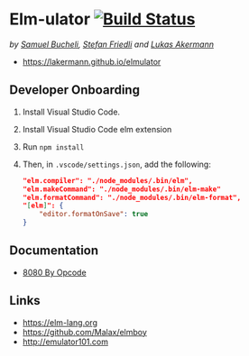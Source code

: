 # Elm-ulator [![Build Status](https://travis-ci.org/lakermann/elmulator.svg?branch=master)](https://travis-ci.org/lakermann/elmulator)

_by [Samuel Bucheli](https://github.com/SamuelBucheliZ), [Stefan Friedli](https://github.com/sfriedli) and [Lukas Akermann](https://github.com/lakermann)_

* <https://lakermann.github.io/elmulator>

## Developer Onboarding

1. Install Visual Studio Code.

2. Install Visual Studio Code elm extension

3. Run `npm install`

4. Then, in `.vscode/settings.json`, add the following:

    ```json
    "elm.compiler": "./node_modules/.bin/elm",
    "elm.makeCommand": "./node_modules/.bin/elm-make"
    "elm.formatCommand": "./node_modules/.bin/elm-format",
    "[elm]": {
        "editor.formatOnSave": true
    }
    ```

## Documentation

* [8080 By Opcode](./docu/opcodes.md)

## Links

* <https://elm-lang.org>
* <https://github.com/Malax/elmboy>
* <http://emulator101.com>

